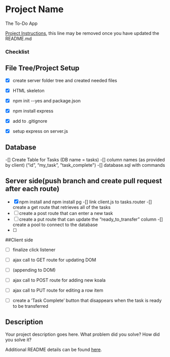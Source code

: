 # Project Name

The To-Do App

[Project Instructions](./INSTRUCTIONS.md), this line may be removed once you have updated the README.md

### Checklist

## File Tree/Project Setup
-[x] create server folder tree and created needed files
-[x] HTML skeleton
-[x] npm init --yes and package.json
-[x] npm install express
-[x] add to .gitignore
-[x] setup express on server.js


## Database
-[] Create Table for Tasks (DB name = tasks)
-[] column names (as provided by client) (“id”, “my_task”, "task_complete")
-[] database.sql with commands

## Server side(push branch and create pull request after each route)
-[x] npm install and npm install pg
-[] link client.js to tasks.router
-[] create a get route that retrieves all of the tasks 
-[ ] create a post route that can enter a new task
-[ ] create a put route that can update the “ready_to_transfer” column
-[] create a pool to connect to the database
-[ ]

##Client side
-[ ] finalize click listener
-[ ] ajax call to GET route for updating DOM
-[ ] (appending to DOM)
-[ ] ajax call to POST route for adding new koala
-[ ] ajax call to PUT route for editing a row item
-[ ] create a ‘Task Complete’ button that disappears when the task is ready to be transferred 


## Description

Your project description goes here. What problem did you solve? How did you solve it?

Additional README details can be found [here](https://github.com/PrimeAcademy/readme-template/blob/master/README.md).
